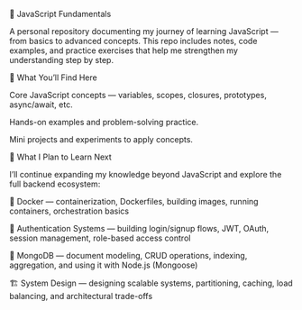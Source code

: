 🧠 JavaScript Fundamentals

A personal repository documenting my journey of learning JavaScript — from basics to advanced concepts.
This repo includes notes, code examples, and practice exercises that help me strengthen my understanding step by step.

🚀 What You’ll Find Here

Core JavaScript concepts — variables, scopes, closures, prototypes, async/await, etc.

Hands-on examples and problem-solving practice.

Mini projects and experiments to apply concepts.

🧩 What I Plan to Learn Next

I’ll continue expanding my knowledge beyond JavaScript and explore the full backend ecosystem:

🐳 Docker — containerization, Dockerfiles, building images, running containers, orchestration basics

🔐 Authentication Systems — building login/signup flows, JWT, OAuth, session management, role-based access control

🍃 MongoDB — document modeling, CRUD operations, indexing, aggregation, and using it with Node.js (Mongoose)

🏗️ System Design — designing scalable systems, partitioning, caching, load balancing, and architectural trade-offs
